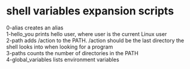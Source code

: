 # shell variables expansion scripts
0-alias creates an alias<br>
1-hello_you prints hello user, where user is the current Linux user<br>
2-path adds /action to the PATH. /action should be the last directory the shell looks into when looking for a program<br>
3-paths counts the number of directories in the PATH<br>
4-global_variables lists environment variables<br> 

